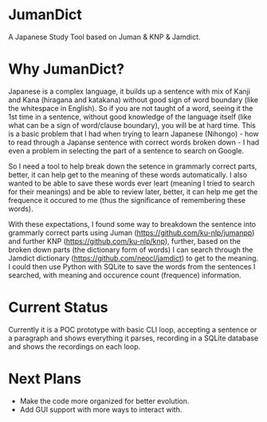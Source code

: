 # JumanDict
A Japanese Study Tool based on Juman &amp; KNP &amp; Jamdict.

# Why JumanDict?

Japanese is a complex language, it builds up a sentence with mix of Kanji and Kana (hiragana and katakana) without good sign of word boundary (like the whitespace in English). So if you are not taught of a word, seeing it the 1st time in a sentence, without good knowledge of the language itself (like what can be a sign of word/clause boundary), you will be at hard time. This is a basic problem that I had when trying to learn Japanese (Nihongo) - how to read through a Japanse sentence with correct words broken down - I had even a problem in selecting the part of a sentence to search on Google.

So I need a tool to help break down the setence in grammarly correct parts, better, it can help get to the meaning of these words automatically. I also wanted to be able to save these words ever leart (meaning I tried to search for their meanings) and be able to review later, better, it can help me get the frequence it occured to me (thus the significance of remembering these words).

With these expectations, I found some way to breakdown the sentence into grammarly correct parts using Juman (https://github.com/ku-nlp/jumanpp) and further KNP (https://github.com/ku-nlp/knp), further, based on the broken down parts (the dictionary form of words) I can search through the Jamdict dictionary (https://github.com/neocl/jamdict) to get to the meaning. I could then use Python with SQLite to save the words from the sentences I searched, with meaning and occurence count (frequence) information.

# Current Status

Currently it is a POC prototype with basic CLI loop, accepting a sentence or a paragraph and shows everything it parses, recording in a SQLite database and shows the recordings on each loop.

# Next Plans

- Make the code more organized for better evolution.
- Add GUI support with more ways to interact with.

